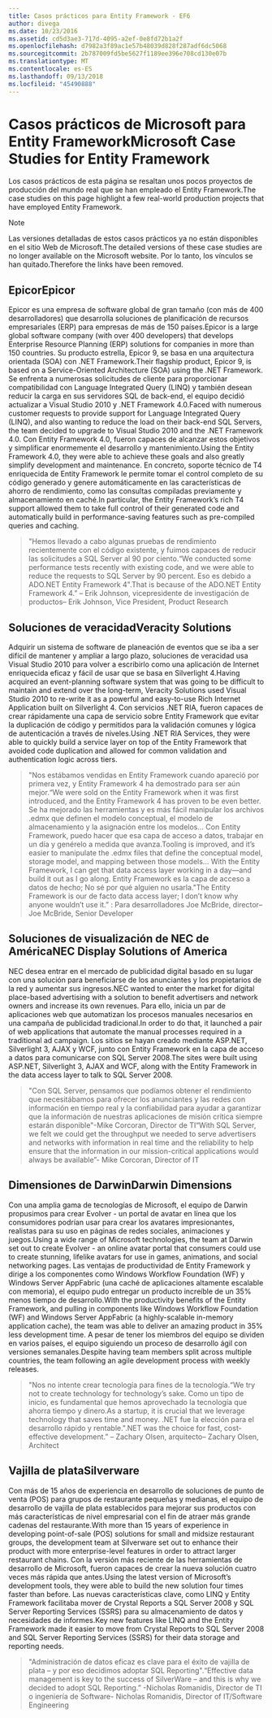 ```yaml
---
title: Casos prácticos para Entity Framework - EF6
author: divega
ms.date: 10/23/2016
ms.assetid: cd5d3ae3-717d-4095-a2ef-0e8fd72b1a2f
ms.openlocfilehash: d7982a3f89ac1e57b48039d828f287adf6dc5068
ms.sourcegitcommit: 2b787009fd5be5627f1189ee396e708cd130e07b
ms.translationtype: MT
ms.contentlocale: es-ES
ms.lasthandoff: 09/13/2018
ms.locfileid: "45490888"
---
```

# <a name="microsoft-case-studies-for-entity-framework"></a><span data-ttu-id="b552a-102">Casos prácticos de Microsoft para Entity Framework</span><span class="sxs-lookup"><span data-stu-id="b552a-102">Microsoft Case Studies for Entity Framework</span></span>
<span data-ttu-id="b552a-103">Los casos prácticos de esta página se resaltan unos pocos proyectos de producción del mundo real que se han empleado el Entity Framework.</span><span class="sxs-lookup"><span data-stu-id="b552a-103">The case studies on this page highlight a few real-world production projects that have employed Entity Framework.</span></span>
> [!NOTE]
> <span data-ttu-id="b552a-104">Las versiones detalladas de estos casos prácticos ya no están disponibles en el sitio Web de Microsoft.</span><span class="sxs-lookup"><span data-stu-id="b552a-104">The detailed versions of these case studies are no longer available on the Microsoft website.</span></span> <span data-ttu-id="b552a-105">Por lo tanto, los vínculos se han quitado.</span><span class="sxs-lookup"><span data-stu-id="b552a-105">Therefore the links have been removed.</span></span>

## <a name="epicor"></a><span data-ttu-id="b552a-106">Epicor</span><span class="sxs-lookup"><span data-stu-id="b552a-106">Epicor</span></span>
<span data-ttu-id="b552a-107">Epicor es una empresa de software global de gran tamaño (con más de 400 desarrolladores) que desarrolla soluciones de planificación de recursos empresariales (ERP) para empresas de más de 150 países.</span><span class="sxs-lookup"><span data-stu-id="b552a-107">Epicor is a large global software company (with over 400 developers) that develops Enterprise Resource Planning (ERP) solutions for companies in more than 150 countries.</span></span>
<span data-ttu-id="b552a-108">Su producto estrella, Epicor 9, se basa en una arquitectura orientada (SOA) con .NET Framework.</span><span class="sxs-lookup"><span data-stu-id="b552a-108">Their flagship product, Epicor 9, is based on a Service-Oriented Architecture (SOA) using the .NET Framework.</span></span>
<span data-ttu-id="b552a-109">Se enfrenta a numerosas solicitudes de cliente para proporcionar compatibilidad con Language Integrated Query (LINQ) y también desean reducir la carga en sus servidores SQL de back-end, el equipo decidió actualizar a Visual Studio 2010 y .NET Framework 4.0.</span><span class="sxs-lookup"><span data-stu-id="b552a-109">Faced with numerous customer requests to provide support for Language Integrated Query (LINQ), and also wanting to reduce the load on their back-end SQL Servers, the team decided to upgrade to Visual Studio 2010 and the .NET Framework 4.0.</span></span>
<span data-ttu-id="b552a-110">Con Entity Framework 4.0, fueron capaces de alcanzar estos objetivos y simplificar enormemente el desarrollo y mantenimiento.</span><span class="sxs-lookup"><span data-stu-id="b552a-110">Using the Entity Framework 4.0, they were able to achieve these goals and also greatly simplify development and maintenance.</span></span>
<span data-ttu-id="b552a-111">En concreto, soporte técnico de T4 enriquecida de Entity Framework le permite tomar el control completo de su código generado y genere automáticamente en las características de ahorro de rendimiento, como las consultas compiladas previamente y almacenamiento en caché.</span><span class="sxs-lookup"><span data-stu-id="b552a-111">In particular, the Entity Framework’s rich T4 support allowed them to take full control of their generated code and automatically build in performance-saving features such as pre-compiled queries and caching.</span></span>

> <span data-ttu-id="b552a-112">"Hemos llevado a cabo algunas pruebas de rendimiento recientemente con el código existente, y fuimos capaces de reducir las solicitudes a SQL Server al 90 por ciento.</span><span class="sxs-lookup"><span data-stu-id="b552a-112">“We conducted some performance tests recently with existing code, and we were able to reduce the requests to SQL Server by 90 percent.</span></span>
<span data-ttu-id="b552a-113">Eso es debido a ADO.NET Entity Framework 4".</span><span class="sxs-lookup"><span data-stu-id="b552a-113">That is because of the ADO.NET Entity Framework 4.”</span></span> <span data-ttu-id="b552a-114">– Erik Johnson, vicepresidente de investigación de productos</span><span class="sxs-lookup"><span data-stu-id="b552a-114">– Erik Johnson, Vice President, Product Research</span></span>  

## <a name="veracity-solutions"></a><span data-ttu-id="b552a-115">Soluciones de veracidad</span><span class="sxs-lookup"><span data-stu-id="b552a-115">Veracity Solutions</span></span>
<span data-ttu-id="b552a-116">Adquirir un sistema de software de planeación de eventos que se iba a ser difícil de mantener y ampliar a largo plazo, soluciones de veracidad usa Visual Studio 2010 para volver a escribirlo como una aplicación de Internet enriquecida eficaz y fácil de usar que se basa en Silverlight 4.</span><span class="sxs-lookup"><span data-stu-id="b552a-116">Having acquired an event-planning software system that was going to be difficult to maintain and extend over the long-term, Veracity Solutions used Visual Studio 2010 to re-write it as a powerful and easy-to-use Rich Internet Application built on Silverlight 4.</span></span>
<span data-ttu-id="b552a-117">Con servicios .NET RIA, fueron capaces de crear rápidamente una capa de servicio sobre Entity Framework que evitar la duplicación de código y permitidos para la validación comunes y lógica de autenticación a través de niveles.</span><span class="sxs-lookup"><span data-stu-id="b552a-117">Using .NET RIA Services, they were able to quickly build a service layer on top of the Entity Framework that avoided code duplication and allowed for common validation and authentication logic across tiers.</span></span>  

> <span data-ttu-id="b552a-118">"Nos estábamos vendidas en Entity Framework cuando apareció por primera vez, y Entity Framework 4 ha demostrado para ser aún mejor.</span><span class="sxs-lookup"><span data-stu-id="b552a-118">“We were sold on the Entity Framework when it was first introduced, and the Entity Framework 4 has proven to be even better.</span></span>
<span data-ttu-id="b552a-119">Se ha mejorado las herramientas y es más fácil manipular los archivos .edmx que definen el modelo conceptual, el modelo de almacenamiento y la asignación entre los modelos... Con Entity Framework, puedo hacer que esa capa de acceso a datos, trabajar en un día y genérelo a medida que avanza.</span><span class="sxs-lookup"><span data-stu-id="b552a-119">Tooling is improved, and it’s easier to manipulate the .edmx files that define the conceptual model, storage model, and mapping between those models... With the Entity Framework, I can get that data access layer working in a day—and build it out as I go along.</span></span>
<span data-ttu-id="b552a-120">Entity Framework es la capa de acceso a datos de hecho; No sé por qué alguien no usarla."</span><span class="sxs-lookup"><span data-stu-id="b552a-120">The Entity Framework is our de facto data access layer; I don’t know why anyone wouldn’t use it.”</span></span> <span data-ttu-id="b552a-121">: Para desarrolladores Joe McBride, director</span><span class="sxs-lookup"><span data-stu-id="b552a-121">– Joe McBride, Senior Developer</span></span>

## <a name="nec-display-solutions-of-america"></a><span data-ttu-id="b552a-122">Soluciones de visualización de NEC de América</span><span class="sxs-lookup"><span data-stu-id="b552a-122">NEC Display Solutions of America</span></span>
<span data-ttu-id="b552a-123">NEC desea entrar en el mercado de publicidad digital basado en su lugar con una solución para beneficiarse de los anunciantes y los propietarios de la red y aumentar sus ingresos.</span><span class="sxs-lookup"><span data-stu-id="b552a-123">NEC wanted to enter the market for digital place-based advertising with a solution to benefit advertisers and network owners and increase its own revenues.</span></span>
<span data-ttu-id="b552a-124">Para ello, inicia un par de aplicaciones web que automatizan los procesos manuales necesarios en una campaña de publicidad tradicional.</span><span class="sxs-lookup"><span data-stu-id="b552a-124">In order to do that, it launched a pair of web applications that automate the manual processes required in a traditional ad campaign.</span></span>
<span data-ttu-id="b552a-125">Los sitios se hayan creado mediante ASP.NET, Silverlight 3, AJAX y WCF, junto con Entity Framework en la capa de acceso a datos para comunicarse con SQL Server 2008.</span><span class="sxs-lookup"><span data-stu-id="b552a-125">The sites were built using ASP.NET, Silverlight 3, AJAX and WCF, along with the Entity Framework in the data access layer to talk to SQL Server 2008.</span></span>

> <span data-ttu-id="b552a-126">"Con SQL Server, pensamos que podíamos obtener el rendimiento que necesitábamos para ofrecer los anunciantes y las redes con información en tiempo real y la confiabilidad para ayudar a garantizar que la información de nuestras aplicaciones de misión crítica siempre estarán disponible"-Mike Corcoran, Director de TI</span><span class="sxs-lookup"><span data-stu-id="b552a-126">“With SQL Server, we felt we could get the throughput we needed to serve advertisers and networks with information in real time and the reliability to help ensure that the information in our mission-critical applications would always be available”- Mike Corcoran, Director of IT</span></span>

## <a name="darwin-dimensions"></a><span data-ttu-id="b552a-127">Dimensiones de Darwin</span><span class="sxs-lookup"><span data-stu-id="b552a-127">Darwin Dimensions</span></span>
<span data-ttu-id="b552a-128">Con una amplia gama de tecnologías de Microsoft, el equipo de Darwin propusimos para crear Evolver - un portal de avatar en línea que los consumidores podrían usar para crear los avatares impresionantes, realistas para su uso en páginas de redes sociales, animaciones y juegos.</span><span class="sxs-lookup"><span data-stu-id="b552a-128">Using a wide range of Microsoft technologies, the team at Darwin set out to create Evolver - an online avatar portal that consumers could use to create stunning, lifelike avatars for use in games, animations, and social networking pages.</span></span>
<span data-ttu-id="b552a-129">Las ventajas de productividad de Entity Framework y dirige a los componentes como Windows Workflow Foundation (WF) y Windows Server AppFabric (una caché de aplicaciones altamente escalable con memoria), el equipo pudo entregar un producto increíble de un 35% menos tiempo de desarrollo.</span><span class="sxs-lookup"><span data-stu-id="b552a-129">With the productivity benefits of the Entity Framework, and pulling in components like Windows Workflow Foundation (WF) and Windows Server AppFabric (a highly-scalable in-memory application cache), the team was able to deliver an amazing product in 35% less development time.</span></span>
<span data-ttu-id="b552a-130">A pesar de tener los miembros del equipo se dividen en varios países, el equipo siguiendo un proceso de desarrollo ágil con versiones semanales.</span><span class="sxs-lookup"><span data-stu-id="b552a-130">Despite having team members split across multiple countries, the team following an agile development process with weekly releases.</span></span>

 > <span data-ttu-id="b552a-131">"Nos no intente crear tecnología para fines de la tecnología.</span><span class="sxs-lookup"><span data-stu-id="b552a-131">“We try not to create technology for technology’s sake.</span></span> <span data-ttu-id="b552a-132">Como un tipo de inicio, es fundamental que hemos aprovechado la tecnología que ahorra tiempo y dinero.</span><span class="sxs-lookup"><span data-stu-id="b552a-132">As a startup, it is crucial that we leverage technology that saves time and money.</span></span>
 <span data-ttu-id="b552a-133">.NET fue la elección para el desarrollo rápido y rentable."</span><span class="sxs-lookup"><span data-stu-id="b552a-133">.NET was the choice for fast, cost-effective development.”</span></span> <span data-ttu-id="b552a-134">– Zachary Olsen, arquitecto</span><span class="sxs-lookup"><span data-stu-id="b552a-134">– Zachary Olsen, Architect</span></span>  

## <a name="silverware"></a><span data-ttu-id="b552a-135">Vajilla de plata</span><span class="sxs-lookup"><span data-stu-id="b552a-135">Silverware</span></span>
<span data-ttu-id="b552a-136">Con más de 15 años de experiencia en desarrollo de soluciones de punto de venta (POS) para grupos de restaurante pequeñas y medianas, el equipo de desarrollo de vajilla de plata establecidos para mejorar sus productos con más características de nivel empresarial con el fin de atraer más grande cadenas del restaurante.</span><span class="sxs-lookup"><span data-stu-id="b552a-136">With more than 15 years of experience in developing point-of-sale (POS) solutions for small and midsize restaurant groups, the development team at Silverware set out to enhance their product with more enterprise-level features in order to attract larger restaurant chains.</span></span>
<span data-ttu-id="b552a-137">Con la versión más reciente de las herramientas de desarrollo de Microsoft, fueron capaces de crear la nueva solución cuatro veces más rápida que antes.</span><span class="sxs-lookup"><span data-stu-id="b552a-137">Using the latest version of Microsoft’s development tools, they were able to build the new solution four times faster than before.</span></span>
<span data-ttu-id="b552a-138">Las nuevas características clave, como LINQ y Entity Framework facilitaba mover de Crystal Reports a SQL Server 2008 y SQL Server Reporting Services (SSRS) para su almacenamiento de datos y necesidades de informes.</span><span class="sxs-lookup"><span data-stu-id="b552a-138">Key new features like LINQ and the Entity Framework made it easier to move from Crystal Reports to SQL Server 2008 and SQL Server Reporting Services (SSRS) for their data storage and reporting needs.</span></span>

> <span data-ttu-id="b552a-139">"Administración de datos eficaz es clave para el éxito de vajilla de plata – y por eso decidimos adoptar SQL Reporting".</span><span class="sxs-lookup"><span data-stu-id="b552a-139">“Effective data management is key to the success of SilverWare – and this is why we decided to adopt SQL Reporting.”</span></span> <span data-ttu-id="b552a-140">-Nicholas Romanidis, Director de TI o ingeniería de Software</span><span class="sxs-lookup"><span data-stu-id="b552a-140">- Nicholas Romanidis, Director of IT/Software Engineering</span></span>
